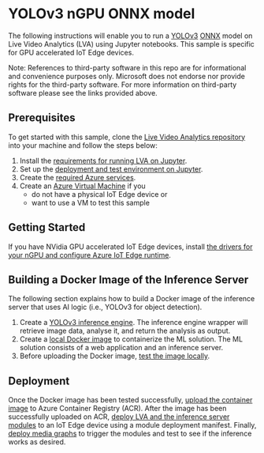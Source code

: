 # YOLOv3 nGPU ONNX model

The following instructions will enable you to run a [YOLOv3](http://pjreddie.com/darknet/yolo/) [ONNX](http://onnx.ai/) model on Live Video Analytics (LVA) using Jupyter notebooks. This sample is specific for GPU accelerated IoT Edge devices. 

Note: References to third-party software in this repo are for informational and convenience purposes only. Microsoft does not endorse nor provide rights for the third-party software. For more information on third-party software please see the links provided above.

## Prerequisites
To get started with this sample, clone the [Live Video Analytics repository](/utilities/video-analysis/jupyter) into your machine and follow the steps below:
1. Install the [requirements for running LVA on Jupyter](/utilities/video-analysis/jupyter/01_requirements.md).
2. Set up the [deployment and test environment on Jupyter](/utilities/video-analysis/jupyter/02_setup_environment.ipynb).
3. Create the [required Azure services](/utilities/video-analysis/jupyter/03_create_azure_services.ipynb).
4. Create an [Azure Virtual Machine](/utilities/video-analysis/jupyter/04_create_vm_iotedge_device.ipynb) if you
    * do not have a physical IoT Edge device or 
    * want to use a VM to test this sample

## Getting Started
<!--
    Change this step depending on the kind of sample: CPU (/utilities/video-analysis/jupyter/05_install_iotedge_runtime_cpu.md) or GPU (/utilities/video-analysis/jupyter/06_install_iotedge_runtime_gpu.md)
-->
If you have NVidia GPU accelerated IoT Edge devices, install [the drivers for your nGPU and configure Azure IoT Edge runtime](/utilities/video-analysis/jupyter/06_install_iotedge_runtime_gpu.md). 

## Building a Docker Image of the Inference Server
<!--
    Change the next few steps based on specific instructions.
-->
The following section explains how to build a Docker image of the inference server that uses AI logic (i.e., YOLOv3 for object detection).
1. Create a [YOLOv3 inference engine](/utilities/video-analysis/jupyter/yolov3-ngpu-onnx/01_create_inference_engine.ipynb). The inference engine wrapper will retrieve image data, analyse it, and return the analysis as output.
2. Create a [local Docker image](/utilities/video-analysis/jupyter/yolov3-ngpu-onnx/02_create_local_container_image.ipynb) to containerize the ML solution. The ML solution consists of a web application and an inference server.
3. Before uploading the Docker image, [test the image locally](/utilities/video-analysis/jupyter/yolov3-ngpu-onnx/03_local_test.ipynb).

## Deployment
Once the Docker image has been tested successfully, [upload the container image](/utilities/video-analysis/jupyter/07_upload_container_image_to_acr.ipynb) to Azure Container Registry (ACR). After the image has been successfully uploaded on ACR, [deploy LVA and the inference server modules](/utilities/video-analysis/jupyter/08_deploy_iotedge_modules.ipynb) to an IoT Edge device using a module deployment manifest. Finally, [deploy media graphs](/utilities/video-analysis/jupyter/09_deploy_media_graph.ipynb) to trigger the modules and test to see if the inference works as desired.